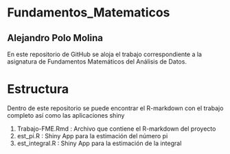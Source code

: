# Fundamentos_Matematicos

## Alejandro Polo Molina

En este repositorio de GitHub se aloja el trabajo correspondiente a la asignatura de Fundamentos Matemáticos del Análisis de Datos. 


# Estructura

Dentro de este repositorio se puede encontrar el R-markdown con el trabajo completo así como las aplicaciones shiny


  1) Trabajo-FME.Rmd : Archivo que contiene el R-markdown del proyecto 
  2) est_pi.R : Shiny App para la estimación del número pi
  3) est_integral.R : Shiny App para la estimación de la integral
